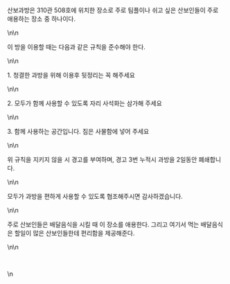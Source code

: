 <p>산보과방은 310관 508호에 위치한 장소로 주로 팀플이나 쉬고 싶은 산보인들이 주로 애용하는 장소 중 하나이다.</p>\n\n<p>이 방을 이용할 때는 다음과 같은 규칙을 준수해야 한다.</p>\n\n<p><span style=\"color:#e74c3c\">1. 청결한 과방을 위해 이용후 뒷정리는 꼭 해주세요</span></p>\n\n<p><span style=\"color:#e74c3c\">2. 모두가 함께 사용할 수 있도록 자리 사석화는 삼가해 주세요</span></p>\n\n<p><span style=\"color:#e74c3c\">3. 함께 사용하는 공간입니다. 짐은 사물함에 넣어 주세요</span></p>\n\n<p><span style=\"color:#e74c3c\">위 규칙을 지키지 않을 시 경고를 부여하며, 경고 3번 누적시 과방을 2일동안 폐쇄합니다.</span></p>\n\n<p><span style=\"color:#e74c3c\">모두가 과방을 편하게 사용할 수 있도록 협조해주시면 감사하겠습니다.&nbsp;</span></p>\n\n<p><span style=\"color:null\">주로 산보인들은 배달음식을 시킬 때 이 장소를 애용한다. 그리고 여기서 먹는 배달음식은 할일이 많은 산보인들한테 편리함을 제공해준다.&nbsp;</span></p>\n\n<p>&nbsp;</p>\n